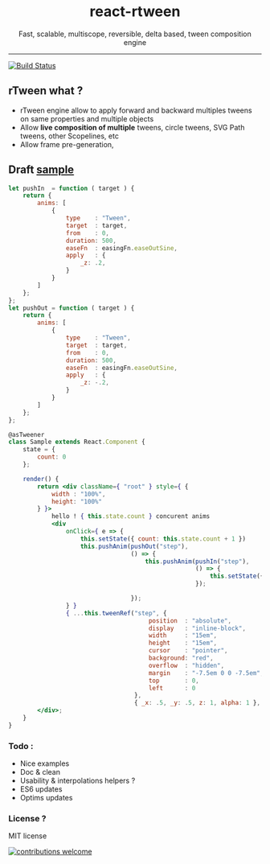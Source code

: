 <h1 align="center">react-rtween</h1>
<p align="center">Fast, scalable, multiscope, reversible, delta based, tween composition engine</p>

___

<a href="https://www.npmjs.com/package/react-rtween">
<img src="https://img.shields.io/npm/v/react-rtween" alt="Build Status" /></a>

## rTween what ?

- rTween engine allow to apply forward and backward multiples tweens on same properties and multiple objects
- Allow **live composition of multiple** tweens, circle tweens, SVG Path tweens, other Scopelines, etc
- Allow frame pre-generation,

## Draft [sample](http://htmlpreview.github.io/?https://github.com/n8tz/react-rtween/blob/master/samples/index.html)

```jsx
let pushIn  = function ( target ) {
	return {
		anims: [
			{
				type    : "Tween",
				target  : target,
				from    : 0,
				duration: 500,
				easeFn  : easingFn.easeOutSine,
				apply   : {
					_z: .2,
				}
			}
		]
	};
};
let pushOut = function ( target ) {
	return {
		anims: [
			{
				type    : "Tween",
				target  : target,
				from    : 0,
				duration: 500,
				easeFn  : easingFn.easeOutSine,
				apply   : {
					_z: -.2,
				}
			}
		]
	};
};

@asTweener
class Sample extends React.Component {
	state = {
		count: 0
	};

	render() {
		return <div className={ "root" } style={ {
			width : "100%",
			height: "100%"
		} }>
			hello ! { this.state.count } concurent anims
			<div
				onClick={ e => {
					this.setState({ count: this.state.count + 1 })
					this.pushAnim(pushOut("step"),
					              () => {
						              this.pushAnim(pushIn("step"),
						                            () => {
							                            this.setState({ count: this.state.count - 1 })
						                            });

					              });
				} }
				{ ...this.tweenRef("step", {
					                   position  : "absolute",
					                   display   : "inline-block",
					                   width     : "15em",
					                   height    : "15em",
					                   cursor    : "pointer",
					                   background: "red",
					                   overflow  : "hidden",
					                   margin    : "-7.5em 0 0 -7.5em",
					                   top       : 0,
					                   left      : 0
				                   },
				                   { _x: .5, _y: .5, z: 1, alpha: 1 }, 0) }/>
		</div>;
	}
}
```


### Todo :

- Nice examples 
- Doc & clean
- Usability & interpolations helpers ?
- ES6 updates
- Optims updates

### License ?

MIT license

[![contributions welcome](https://img.shields.io/badge/contributions-welcome-brightgreen.svg?style=flat)](#)
